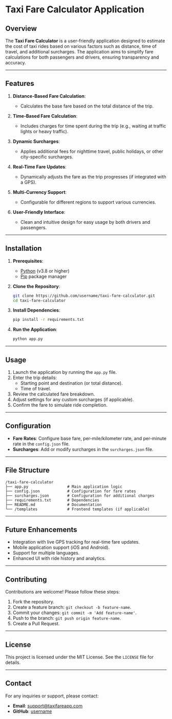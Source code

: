 # Taxi Fare Calculator Application

## Overview
The **Taxi Fare Calculator** is a user-friendly application designed to estimate the cost of taxi rides based on various factors such as distance, time of travel, and additional surcharges. The application aims to simplify fare calculations for both passengers and drivers, ensuring transparency and accuracy.

---

## Features

1. **Distance-Based Fare Calculation**:
   - Calculates the base fare based on the total distance of the trip.

2. **Time-Based Fare Calculation**:
   - Includes charges for time spent during the trip (e.g., waiting at traffic lights or heavy traffic).

3. **Dynamic Surcharges**:
   - Applies additional fees for nighttime travel, public holidays, or other city-specific surcharges.

4. **Real-Time Fare Updates**:
   - Dynamically adjusts the fare as the trip progresses (if integrated with a GPS).

5. **Multi-Currency Support**:
   - Configurable for different regions to support various currencies.

6. **User-Friendly Interface**:
   - Clean and intuitive design for easy usage by both drivers and passengers.

---

## Installation

1. **Prerequisites**:
   - [Python](https://www.python.org/downloads/) (v3.8 or higher)
   - [Pip](https://pip.pypa.io/en/stable/installation/) package manager

2. **Clone the Repository**:
   ```bash
   git clone https://github.com/username/taxi-fare-calculator.git
   cd taxi-fare-calculator
   ```

3. **Install Dependencies**:
   ```bash
   pip install -r requirements.txt
   ```

4. **Run the Application**:
   ```bash
   python app.py
   ```

---

## Usage

1. Launch the application by running the `app.py` file.
2. Enter the trip details:
   - Starting point and destination (or total distance).
   - Time of travel.
3. Review the calculated fare breakdown.
4. Adjust settings for any custom surcharges (if applicable).
5. Confirm the fare to simulate ride completion.

---

## Configuration

- **Fare Rates**: Configure base fare, per-mile/kilometer rate, and per-minute rate in the `config.json` file.
- **Surcharges**: Add or modify surcharges in the `surcharges.json` file.

---

## File Structure

```plaintext
/taxi-fare-calculator
├── app.py                 # Main application logic
├── config.json            # Configuration for fare rates
├── surcharges.json        # Configuration for additional charges
├── requirements.txt       # Dependencies
├── README.md              # Documentation
└── /templates             # Frontend templates (if applicable)
```

---

## Future Enhancements

- Integration with live GPS tracking for real-time fare updates.
- Mobile application support (iOS and Android).
- Support for multiple languages.
- Enhanced UI with ride history and analytics.

---

## Contributing

Contributions are welcome! Please follow these steps:

1. Fork the repository.
2. Create a feature branch: `git checkout -b feature-name`.
3. Commit your changes: `git commit -m 'Add feature-name'`.
4. Push to the branch: `git push origin feature-name`.
5. Create a Pull Request.

---

## License

This project is licensed under the MIT License. See the `LICENSE` file for details.

---

## Contact

For any inquiries or support, please contact:
- **Email**: support@taxifareapp.com
- **GitHub**: [username](https://github.com/username)

